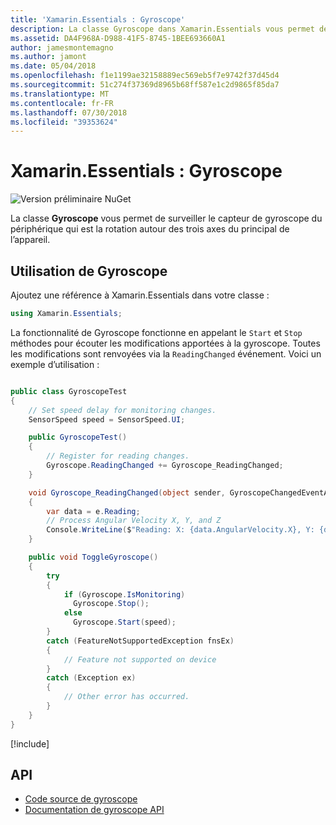 ```yaml
---
title: 'Xamarin.Essentials : Gyroscope'
description: La classe Gyroscope dans Xamarin.Essentials vous permet de surveiller le capteur gyroscope de l’appareil, qui mesure la rotation autour des trois axes du principal de l’appareil.
ms.assetid: DA4F968A-D988-41F5-8745-1BEE693660A1
author: jamesmontemagno
ms.author: jamont
ms.date: 05/04/2018
ms.openlocfilehash: f1e1199ae32158889ec569eb5f7e9742f37d45d4
ms.sourcegitcommit: 51c274f37369d8965b68ff587e1c2d9865f85da7
ms.translationtype: MT
ms.contentlocale: fr-FR
ms.lasthandoff: 07/30/2018
ms.locfileid: "39353624"
---
```

# <a name="xamarinessentials-gyroscope"></a>Xamarin.Essentials : Gyroscope

![Version préliminaire NuGet](~/media/shared/pre-release.png)

La classe **Gyroscope** vous permet de surveiller le capteur de gyroscope du périphérique qui est la rotation autour des trois axes du principal de l’appareil.

## <a name="using-gyroscope"></a>Utilisation de Gyroscope

Ajoutez une référence à Xamarin.Essentials dans votre classe :

```csharp
using Xamarin.Essentials;
```

La fonctionnalité de Gyroscope fonctionne en appelant le `Start` et `Stop` méthodes pour écouter les modifications apportées à la gyroscope. Toutes les modifications sont renvoyées via la `ReadingChanged` événement. Voici un exemple d’utilisation :

```csharp

public class GyroscopeTest
{
    // Set speed delay for monitoring changes.
    SensorSpeed speed = SensorSpeed.UI;

    public GyroscopeTest()
    {
        // Register for reading changes.
        Gyroscope.ReadingChanged += Gyroscope_ReadingChanged;
    }

    void Gyroscope_ReadingChanged(object sender, GyroscopeChangedEventArgs e)
    {
        var data = e.Reading;
        // Process Angular Velocity X, Y, and Z
        Console.WriteLine($"Reading: X: {data.AngularVelocity.X}, Y: {data.AngularVelocity.Y}, Z: {data.AngularVelocity.Z}");
    }

    public void ToggleGyroscope()
    {
        try
        {
            if (Gyroscope.IsMonitoring)
              Gyroscope.Stop();
            else
              Gyroscope.Start(speed);
        }
        catch (FeatureNotSupportedException fnsEx)
        {
            // Feature not supported on device
        }
        catch (Exception ex)
        {
            // Other error has occurred.
        }
    }
}
```

[!include[](~/essentials/includes/sensor-speed.md)]

## <a name="api"></a>API

- [Code source de gyroscope](https://github.com/xamarin/Essentials/tree/master/Xamarin.Essentials/Gyroscope)
- [Documentation de gyroscope API](xref:Xamarin.Essentials.Gyroscope)
